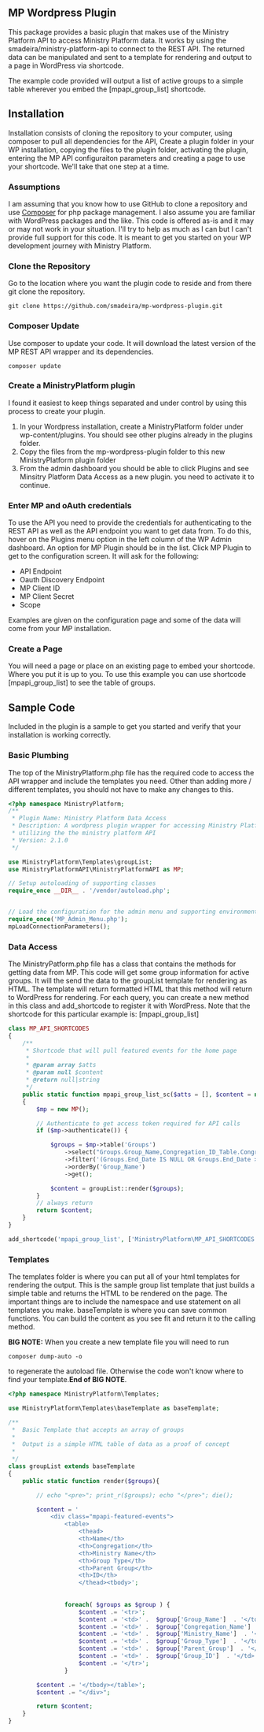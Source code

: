 ## MP Wordpress Plugin

This package provides a basic plugin that makes use of the Ministry Platform API to access 
Ministry Platform data. It works by using the smadeira/ministry-platform-api to connect to
the REST API. The returned data can be manipulated and sent to a template for rendering and
output to a page in WordPress via shortcode.

The example code provided will output a list of active groups to a simple table wherever you embed the
[mpapi_group_list] shortcode.

## Installation
Installation consists of cloning the repository to your computer, using composer to pull all dependencies for the API, 
Create a plugin folder in your WP installation, copying the files to the plugin folder, activating the plugin, entering the 
MP API configuraiton parameters and creating a page to use your shortcode.  We'll take that one step at a time.

### Assumptions
I am assuming that you know how to use GitHub to clone a repository and use <a href="http://getcomposer.org">Composer</a> for php package management.  I also assume you are familiar with WordPress packages and the like.  This code is offered as-is and it may or may not work in your situation.  I'll try to help as much as I can but I can't provide full support for this code.  It is meant to get you started on your WP development journey with Ministry Platform.

### Clone the Repository
Go to the location where you want the plugin code to reside and from there git clone the repository.

```
git clone https://github.com/smadeira/mp-wordpress-plugin.git
```

### Composer Update
Use composer to update your code.  It will download the latest version of the MP REST API wrapper and its dependencies.
```
composer update
```

### Create a MinistryPlatform plugin
I found it easiest to keep things separated and under control by using this process to create your plugin.
<ol><li>In your Wordpress installation, create a MinistryPlatform folder under wp-content/plugins.  You should see other plugins already in the plugins folder.</li>
	<li>Copy the files from the mp-wordpress-plugin folder to this new MinistryPlatform plugin folder</li>
	<li>From the admin dashboard you should be able to click Plugins and see Minsitry Platform Data Access as a new plugin.  you need to activate it to continue.</li>
</ol>

### Enter MP and oAuth credentials
To use the API you need to provide the credentials for authenticating to the REST API as well as the API endpoint you want to get data from.  To do this, hover on the Plugins menu
option in the left column of the WP Admin dashboard.  An option for MP Plugin should be in the list.  Click MP Plugin to get to the configuration screen.  It will ask for the following:
<ul><li>API Endpoint</li><li>Oauth Discovery Endpoint</li><li>MP Client ID</li><li>MP Client Secret</li><li>Scope</li></ul>

Examples are given on the configuration page and some of the data will come from your MP installation.

### Create a Page
You will need a page or place on an existing page to embed your shortcode.  Where you put it is up to you. To use this example you can use shortcode [mpapi_group_list] to see the table of groups.

## Sample Code
Included in the plugin is a sample to get you started and verify that your installation is working correctly.

### Basic Plumbing
The top of the MinistryPlatform.php file has the required code to access the API wrapper and include the templates you need.  Other than adding more / different templates, you should
not have to make any changes to this.  

```php
<?php namespace MinistryPlatform;
/**
 * Plugin Name: Ministry Platform Data Access
 * Description: A wordpress plugin wrapper for accessing Ministry Platform
 * utilizing the the ministry platform API
 * Version: 2.1.0
 */

use MinistryPlatform\Templates\groupList;
use MinistryPlatformAPI\MinistryPlatformAPI as MP;

// Setup autoloading of supporting classes
require_once __DIR__ . '/vendor/autoload.php';


// Load the configuration for the admin menu and supporting environment functions
require_once('MP_Admin_Menu.php');
mpLoadConnectionParameters();
```

### Data Access
The MinistryPatform.php file has a class that contains the methods for getting data from MP.  This code will get some group information for active groups.  It will the send the
data to the groupList template for rendering as HTML.  The template will return formatted HTML that this method will return to WordPress for rendering. For each query, you can create a new method in this class and add_shortcode to register it with WordPress.  Note that the shortcode for this particular example is: [mpapi_group_list]

```php
class MP_API_SHORTCODES
{
    /**
     * Shortcode that will pull featured events for the home page
     *
     * @param array $atts
     * @param null $content
     * @return null|string
     */
    public static function mpapi_group_list_sc($atts = [], $content = null)
    {
        $mp = new MP();

        // Authenticate to get access token required for API calls
        if ($mp->authenticate()) {

            $groups = $mp->table('Groups')
                ->select("Groups.Group_Name,Congregation_ID_Table.Congregation_Name,Ministry_ID_Table.Ministry_Name,Group_Type_ID_Table.Group_Type,Groups.Start_Date,Groups.End_Date,Parent_Group_Table.Group_Name AS [Parent_Group], Groups.Group_ID")
                ->filter('(Groups.End_Date IS NULL OR Groups.End_Date >= GetDate())')
                ->orderBy('Group_Name')
                ->get();

            $content = groupList::render($groups);
        }
        // always return
        return $content;
    }
}

add_shortcode('mpapi_group_list', ['MinistryPlatform\MP_API_SHORTCODES', 'mpapi_group_list_sc']);
```

### Templates
The templates folder is where you can put all of your html templates for rendering the output. This is the sample group list template that just builds a simple table and returns the HTML
to be rendered on the page. The important things are to include the namespace and use statement on all templates you make.  baseTemplate is where you can save common functions. You can build the content as you see fit and return it to the calling method.

<b>BIG NOTE:</b> When you create a new template file you will need to run 
```
composer dump-auto -o
```
to regenerate the autoload file.  Otherwise the code won't know where to find your template.<b>End of BIG NOTE</b>.

```php
<?php namespace MinistryPlatform\Templates;

use MinistryPlatform\Templates\baseTemplate as baseTemplate;

/**
 *  Basic Template that accepts an array of groups
 *  
 *  Output is a simple HTML table of data as a proof of concept
 *
 */
class groupList extends baseTemplate
{
    public static function render($groups){

        // echo "<pre>"; print_r($groups); echo "</pre>"; die();

        $content = '
            <div class="mpapi-featured-events"> 
                <table>
                    <thead>
                    <th>Name</th>
                    <th>Congregation</th>
                    <th>Ministry Name</th>
                    <th>Group Type</th>
                    <th>Parent Group</th>
                    <th>ID</th>
                    </thead><tbody>';
        
        
                foreach( $groups as $group ) {
                    $content .= '<tr>';
                    $content .= '<td>' .  $group['Group_Name']  . '</td>';
                    $content .= '<td>' .  $group['Congregation_Name']  . '</td>';
                    $content .= '<td>' .  $group['Ministry_Name']  . '</td>';
                    $content .= '<td>' .  $group['Group_Type']  . '</td>';
                    $content .= '<td>' .  $group['Parent_Group']  . '</td>';
                    $content .= '<td>' .  $group['Group_ID']  . '</td>';
                    $content .= '</tr>';
                }

        $content .= '</tbody></table>';
        $content .= "</div>";

        return $content;
    }
}
```
